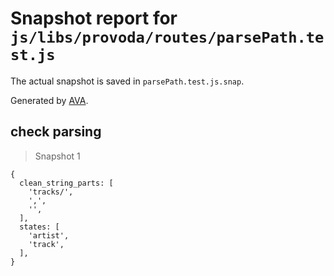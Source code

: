 # Snapshot report for `js/libs/provoda/routes/parsePath.test.js`

The actual snapshot is saved in `parsePath.test.js.snap`.

Generated by [AVA](https://ava.li).

## check parsing

> Snapshot 1

    {
      clean_string_parts: [
        'tracks/',
        ',',
        '',
      ],
      states: [
        'artist',
        'track',
      ],
    }
